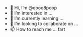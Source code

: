 - 👋 Hi, I’m @qooq8poop
- 👀 I’m interested in ...
- 🌱 I’m currently learning ...
- 💞️ I’m looking to collaborate on ...
- 📫 How to reach me ...
fart
<!---
qooq8poop/qooq8poop is a ✨ special ✨ repository because its `README.md` (this file) appears on your GitHub profile.
You can click the Preview link to take a look at your changes.
--->
